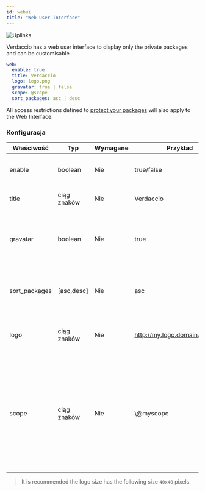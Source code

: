 ```yaml
---
id: webui
title: "Web User Interface"
---
```

![Uplinks](https://user-images.githubusercontent.com/558752/52916111-fa4ba980-32db-11e9-8a64-f4e06eb920b3.png)

Verdaccio has a web user interface to display only the private packages and can be customisable.

```yaml
web:
  enable: true
  title: Verdaccio
  logo: logo.png
  gravatar: true | false
  scope: @scope
  sort_packages: asc | desc
```

All access restrictions defined to [protect your packages](protect-your-dependencies.md) will also apply to the Web Interface.

### Konfiguracja

| Właściwość    | Typ         | Wymagane | Przykład                       | Wsparcie   | Opis                                                                                                                                                 |
| ------------- | ----------- | -------- | ------------------------------ | ---------- | ---------------------------------------------------------------------------------------------------------------------------------------------------- |
| enable        | boolean     | Nie      | true/false                     | wszystkie  | allow to display the web interface                                                                                                                   |
| title         | ciąg znaków | Nie      | Verdaccio                      | wszystkie  | HTML head title description                                                                                                                          |
| gravatar      | boolean     | Nie      | true                           | `>v4`   | Gravatars will be generated under the hood if this property is enabled                                                                               |
| sort_packages | [asc,desc]  | Nie      | asc                            | `>v4`   | By default private packages are sorted by ascending                                                                                                  |
| logo          | ciąg znaków | Nie      | http://my.logo.domain/logo.png | wszystkie  | a URI where logo is located (header logo)                                                                                                            |
| scope         | ciąg znaków | Nie      | \\@myscope                   | `>v3.x` | If you're using this registry for a specific module scope, specify that scope to set it in the webui instructions header (note: escape @ with \\@) |

> It is recommended the logo size has the following size `40x40` pixels.